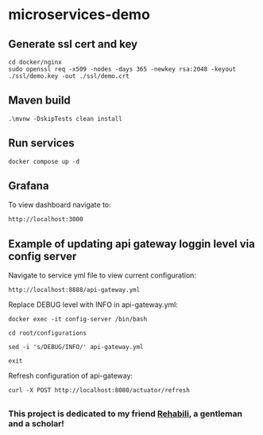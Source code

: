 # microservices-demo

## Generate ssl cert and key
```
cd docker/nginx
sudo openssl req -x509 -nodes -days 365 -newkey rsa:2048 -keyout ./ssl/demo.key -out ./ssl/demo.crt
```

## Maven build
```
.\mvnw -DskipTests clean install
```

## Run services
```
docker compose up -d
```

## Grafana
To view dashboard navigate to:
```
http://localhost:3000
```


## Example of updating api gateway loggin level via config server
Navigate to service yml file to view current configuration:
```
http://localhost:8888/api-gateway.yml
```

Replace DEBUG level with INFO in api-gateway.yml:
```
docker exec -it config-server /bin/bash

cd root/configurations

sed -i 's/DEBUG/INFO/' api-gateway.yml

exit
```

Refresh configuration of api-gateway:
```
curl -X POST http://localhost:8080/actuator/refresh
```

##
### This project is dedicated to my friend [Rehabili](https://github.com/StipT), a gentleman and a scholar!

